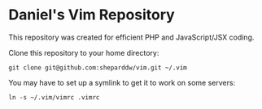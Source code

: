 # Daniel's Vim Repository
This repository was created for efficient PHP and JavaScript/JSX coding.

Clone this repository to your home directory:
```
git clone git@github.com:sheparddw/vim.git ~/.vim
```
You may have to set up a symlink to get it to work on some servers:
```
ln -s ~/.vim/vimrc .vimrc
```
